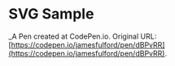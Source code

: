 # SVG Sample
 _A Pen created at CodePen.io. Original URL: [https://codepen.io/jamesfulford/pen/dBPvRR](https://codepen.io/jamesfulford/pen/dBPvRR).

 